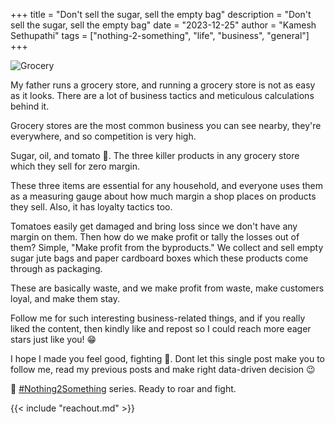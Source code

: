 +++ 
title = "Don't sell the sugar, sell the empty bag"
description = "Don't sell the sugar, sell the empty bag"
date = "2023-12-25"
author = "Kamesh Sethupathi"
tags = ["nothing-2-something", "life", "business", "general"]
+++

![Grocery](/images/grocery.png)

My father runs a grocery store, and running a grocery store is not as easy as it looks. There are a lot of business tactics and meticulous calculations behind it.

Grocery stores are the most common business you can see nearby, they're everywhere, and so competition is very high.

Sugar, oil, and tomato 🍅. The three killer products in any grocery store which they sell for zero margin. 

These three items are essential for any household, and everyone uses them as a measuring gauge about how much margin a shop places on products they sell. Also, it has loyalty tactics too.

Tomatoes easily get damaged and bring loss since we don't have any margin on them. Then how do we make profit or tally the losses out of them? Simple, "Make profit from the byproducts." We collect and sell empty sugar jute bags and paper cardboard boxes which these products come through as packaging.

These are basically waste, and we make profit from waste, make customers loyal, and make them stay.

Follow me for such interesting business-related things, and if you really liked the content, then kindly like and repost so I could reach more eager stars just like you! 😁 

I hope I made you feel good, fighting 🫡. Dont let this single post make you to follow me, read my previous posts and make right data-driven decision 😉 

📌 [#Nothing2Something](/tags/nothing-2-something) series. Ready to roar and fight.

{{< include "reachout.md" >}}